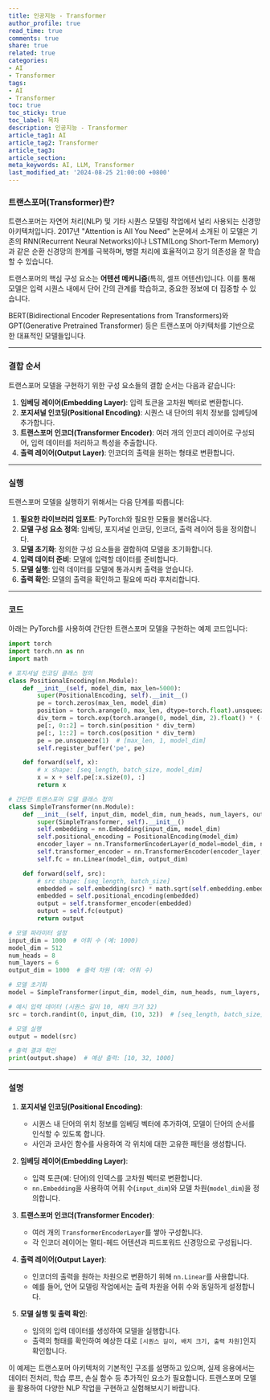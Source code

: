 ```yaml
---
title: 인공지능 - Transformer
author_profile: true
read_time: true
comments: true
share: true
related: true
categories:
- AI
- Transformer
tags:
- AI
- Transformer
toc: true
toc_sticky: true
toc_label: 목차
description: 인공지능 - Transformer
article_tag1: AI
article_tag2: Transformer
article_tag3: 
article_section: 
meta_keywords: AI, LLM, Transformer
last_modified_at: '2024-08-25 21:00:00 +0800'
---
```


### 트랜스포머(Transformer)란?
트랜스포머는 자연어 처리(NLP) 및 기타 시퀀스 모델링 작업에서 널리 사용되는 신경망 아키텍처입니다. 2017년 "Attention is All You Need" 논문에서 소개된 이 모델은 기존의 RNN(Recurrent Neural Networks)이나 LSTM(Long Short-Term Memory)과 같은 순환 신경망의 한계를 극복하며, 병렬 처리에 효율적이고 장기 의존성을 잘 학습할 수 있습니다.

트랜스포머의 핵심 구성 요소는 **어텐션 메커니즘**(특히, 셀프 어텐션)입니다. 이를 통해 모델은 입력 시퀀스 내에서 단어 간의 관계를 학습하고, 중요한 정보에 더 집중할 수 있습니다.

BERT(Bidirectional Encoder Representations from Transformers)와 GPT(Generative Pretrained Transformer) 등은 트랜스포머 아키텍처를 기반으로 한 대표적인 모델들입니다.

---

### 결합 순서

트랜스포머 모델을 구현하기 위한 구성 요소들의 결합 순서는 다음과 같습니다:

1. **임베딩 레이어(Embedding Layer)**: 입력 토큰을 고차원 벡터로 변환합니다.
2. **포지셔널 인코딩(Positional Encoding)**: 시퀀스 내 단어의 위치 정보를 임베딩에 추가합니다.
3. **트랜스포머 인코더(Transformer Encoder)**: 여러 개의 인코더 레이어로 구성되어, 입력 데이터를 처리하고 특성을 추출합니다.
4. **출력 레이어(Output Layer)**: 인코더의 출력을 원하는 형태로 변환합니다.

---

### 실행

트랜스포머 모델을 실행하기 위해서는 다음 단계를 따릅니다:

1. **필요한 라이브러리 임포트**: PyTorch와 필요한 모듈을 불러옵니다.
2. **모델 구성 요소 정의**: 임베딩, 포지셔널 인코딩, 인코더, 출력 레이어 등을 정의합니다.
3. **모델 초기화**: 정의한 구성 요소들을 결합하여 모델을 초기화합니다.
4. **입력 데이터 준비**: 모델에 입력할 데이터를 준비합니다.
5. **모델 실행**: 입력 데이터를 모델에 통과시켜 출력을 얻습니다.
6. **출력 확인**: 모델의 출력을 확인하고 필요에 따라 후처리합니다.

---

### 코드

아래는 PyTorch를 사용하여 간단한 트랜스포머 모델을 구현하는 예제 코드입니다:

```python
import torch
import torch.nn as nn
import math

# 포지셔널 인코딩 클래스 정의
class PositionalEncoding(nn.Module):
    def __init__(self, model_dim, max_len=5000):
        super(PositionalEncoding, self).__init__()
        pe = torch.zeros(max_len, model_dim)
        position = torch.arange(0, max_len, dtype=torch.float).unsqueeze(1)
        div_term = torch.exp(torch.arange(0, model_dim, 2).float() * (-math.log(10000.0) / model_dim))
        pe[:, 0::2] = torch.sin(position * div_term)
        pe[:, 1::2] = torch.cos(position * div_term)
        pe = pe.unsqueeze(1)  # [max_len, 1, model_dim]
        self.register_buffer('pe', pe)

    def forward(self, x):
        # x shape: [seq_length, batch_size, model_dim]
        x = x + self.pe[:x.size(0), :]
        return x

# 간단한 트랜스포머 모델 클래스 정의
class SimpleTransformer(nn.Module):
    def __init__(self, input_dim, model_dim, num_heads, num_layers, output_dim):
        super(SimpleTransformer, self).__init__()
        self.embedding = nn.Embedding(input_dim, model_dim)
        self.positional_encoding = PositionalEncoding(model_dim)
        encoder_layer = nn.TransformerEncoderLayer(d_model=model_dim, nhead=num_heads)
        self.transformer_encoder = nn.TransformerEncoder(encoder_layer, num_layers=num_layers)
        self.fc = nn.Linear(model_dim, output_dim)

    def forward(self, src):
        # src shape: [seq_length, batch_size]
        embedded = self.embedding(src) * math.sqrt(self.embedding.embedding_dim)
        embedded = self.positional_encoding(embedded)
        output = self.transformer_encoder(embedded)
        output = self.fc(output)
        return output

# 모델 파라미터 설정
input_dim = 1000  # 어휘 수 (예: 1000)
model_dim = 512
num_heads = 8
num_layers = 6
output_dim = 1000  # 출력 차원 (예: 어휘 수)

# 모델 초기화
model = SimpleTransformer(input_dim, model_dim, num_heads, num_layers, output_dim)

# 예시 입력 데이터 (시퀀스 길이 10, 배치 크기 32)
src = torch.randint(0, input_dim, (10, 32))  # [seq_length, batch_size]

# 모델 실행
output = model(src)

# 출력 결과 확인
print(output.shape)  # 예상 출력: [10, 32, 1000]
```

---

### 설명

1. **포지셔널 인코딩(Positional Encoding)**:
   - 시퀀스 내 단어의 위치 정보를 임베딩 벡터에 추가하여, 모델이 단어의 순서를 인식할 수 있도록 합니다.
   - 사인과 코사인 함수를 사용하여 각 위치에 대한 고유한 패턴을 생성합니다.

2. **임베딩 레이어(Embedding Layer)**:
   - 입력 토큰(예: 단어)의 인덱스를 고차원 벡터로 변환합니다.
   - `nn.Embedding`을 사용하여 어휘 수(`input_dim`)와 모델 차원(`model_dim`)을 정의합니다.

3. **트랜스포머 인코더(Transformer Encoder)**:
   - 여러 개의 `TransformerEncoderLayer`를 쌓아 구성합니다.
   - 각 인코더 레이어는 멀티-헤드 어텐션과 피드포워드 신경망으로 구성됩니다.

4. **출력 레이어(Output Layer)**:
   - 인코더의 출력을 원하는 차원으로 변환하기 위해 `nn.Linear`를 사용합니다.
   - 예를 들어, 언어 모델링 작업에서는 출력 차원을 어휘 수와 동일하게 설정합니다.

5. **모델 실행 및 출력 확인**:
   - 임의의 입력 데이터를 생성하여 모델을 실행합니다.
   - 출력의 형태를 확인하여 예상한 대로 `[시퀀스 길이, 배치 크기, 출력 차원]`인지 확인합니다.

이 예제는 트랜스포머 아키텍처의 기본적인 구조를 설명하고 있으며, 실제 응용에서는 데이터 전처리, 학습 루프, 손실 함수 등 추가적인 요소가 필요합니다. 트랜스포머 모델을 활용하여 다양한 NLP 작업을 구현하고 실험해보시기 바랍니다.
